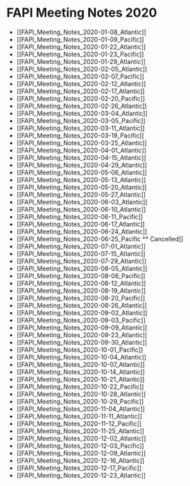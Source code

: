 # FAPI Meeting Notes 2020 #

* [[FAPI_Meeting_Notes_2020-01-08_Atlantic]]
* [[FAPI_Meeting_Notes_2020-01-09_Pacific]]
* [[FAPI_Meeting_Notes_2020-01-22_Atlantic]]
* [[FAPI_Meeting_Notes_2020-01-23_Pacific]]
* [[FAPI_Meeting_Notes_2020-01-29_Atlantic]]
* [[FAPI_Meeting_Notes_2020-02-05_Atlantic]]
* [[FAPI_Meeting_Notes_2020-02-07_Pacific]]
* [[FAPI_Meeting_Notes_2020-02-12_Atlantic]]
* [[FAPI_Meeting_Notes_2020-02-17_Atlantic]]
* [[FAPI_Meeting_Notes_2020-02-20_Pacific]]
* [[FAPI_Meeting_Notes_2020-02-26_Atlantic]]
* [[FAPI_Meeting_Notes_2020-03-04_Atlantic]]
* [[FAPI_Meeting_Notes_2020-03-05_Pacific]]
* [[FAPI_Meeting_Notes_2020-03-11_Atlantic]]
* [[FAPI_Meeting_Notes_2020-03-19_Pacific]]
* [[FAPI_Meeting_Notes_2020-03-25_Atlantic]]
* [[FAPI_Meeting_Notes_2020-04-01_Atlantic]]
* [[FAPI_Meeting_Notes_2020-04-15_Atlantic]]
* [[FAPI_Meeting_Notes_2020-04-29_Atlantic]]
* [[FAPI_Meeting_Notes_2020-05-06_Atlantic]]
* [[FAPI_Meeting_Notes_2020-05-13_Atlantic]]
* [[FAPI_Meeting_Notes_2020-05-20_Atlantic]]
* [[FAPI_Meeting_Notes_2020-05-27_Atlantic]]
* [[FAPI_Meeting_Notes_2020-06-03_Atlantic]]
* [[FAPI_Meeting_Notes_2020-06-10_Atlantic]]
* [[FAPI_Meeting_Notes_2020-06-11_Pacific]]
* [[FAPI_Meeting_Notes_2020-06-17_Atlantic]]
* [[FAPI_Meeting_Notes_2020-06-24_Atlantic]]
* [[FAPI_Meeting_Notes_2020-06-25_Pacific ** Cancelled]]
* [[FAPI_Meeting_Notes_2020-07-01_Atlantic]]
* [[FAPI_Meeting_Notes_2020-07-15_Atlantic]]
* [[FAPI_Meeting_Notes_2020-07-29_Atlantic]]
* [[FAPI_Meeting_Notes_2020-08-05_Atlantic]]
* [[FAPI_Meeting_Notes_2020-08-06_Pacific]]
* [[FAPI_Meeting_Notes_2020-08-12_Atlantic]]
* [[FAPI_Meeting_Notes_2020-08-19_Atlantic]]
* [[FAPI_Meeting_Notes_2020-08-20_Pacific]]
* [[FAPI_Meeting_Notes_2020-08-26_Atlantic]]
* [[FAPI_Meeting_Notes_2020-09-02_Atlantic]]
* [[FAPI_Meeting_Notes_2020-09-03_Pacific]]
* [[FAPI_Meeting_Notes_2020-09-09_Atlantic]]
* [[FAPI_Meeting_Notes_2020-09-23_Atlantic]]
* [[FAPI_Meeting_Notes_2020-09-30_Atlantic]]
* [[FAPI_Meeting_Notes_2020-10-01_Pacific]]
* [[FAPI_Meeting_Notes_2020-10-04_Atlantic]]
* [[FAPI_Meeting_Notes_2020-10-07_Atlantic]]
* [[FAPI_Meeting_Notes_2020-10-14_Atlantic]]
* [[FAPI_Meeting_Notes_2020-10-21_Atlantic]]
* [[FAPI_Meeting_Notes_2020-10-22_Pacific]]
* [[FAPI_Meeting_Notes_2020-10-28_Atlantic]]
* [[FAPI_Meeting_Notes_2020-10-29_Pacific]]
* [[FAPI_Meeting_Notes_2020-11-04_Atlantic]]
* [[FAPI_Meeting_Notes_2020-11-11_Atlantic]]
* [[FAPI_Meeting_Notes_2020-11-12_Pacific]]
* [[FAPI_Meeting_Notes_2020-11-25_Atlantic]]
* [[FAPI_Meeting_Notes_2020-12-02_Atlantic]]
* [[FAPI_Meeting_Notes_2020-12-03_Pacific]]
* [[FAPI_Meeting_Notes_2020-12-09_Atlantic]]
* [[FAPI_Meeting_Notes_2020-12-16_Atlantic]]
* [[FAPI_Meeting_Notes_2020-12-17_Pacific]]
* [[FAPI_Meeting_Notes_2020-12-23_Atlantic]]